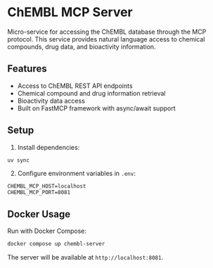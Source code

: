 # ChEMBL MCP Server

Micro-service for accessing the ChEMBL database through the MCP protocol. This service provides natural language access to chemical compounds, drug data, and bioactivity information.

## Features

- Access to ChEMBL REST API endpoints
- Chemical compound and drug information retrieval
- Bioactivity data access
- Built on FastMCP framework with async/await support

## Setup

1. Install dependencies:
```bash
uv sync
```

2. Configure environment variables in `.env`:
```env
CHEMBL_MCP_HOST=localhost
CHEMBL_MCP_PORT=8081
```

## Docker Usage

Run with Docker Compose:
```bash
docker compose up chembl-server
```

The server will be available at `http://localhost:8081`.
